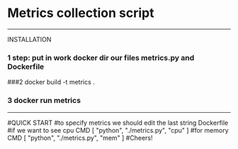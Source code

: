 # Metrics collection script
***
INSTALLATION
### 1 step: put in work docker dir our files metrics.py and Dockerfile
###2 docker build -t metrics .
### 3 docker run metrics
***
#QUICK START
#to specify metrics we should edit the last string Dockerfile
#if we want to see cpu CMD [ "python", "./metrics.py", "cpu" ]
#for memory CMD [ "python", "./metrics.py", "mem" ]
#Cheers!
